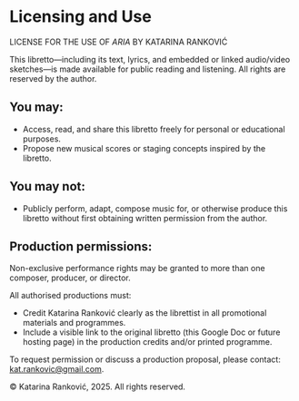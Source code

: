 # Licensing and Use

LICENSE FOR THE USE OF *ARIA* BY KATARINA RANKOVIĆ

This libretto—including its text, lyrics, and embedded or linked audio/video sketches—is made available for public reading and listening. All rights are reserved by the author.
## You may:
- Access, read, and share this libretto freely for personal or educational purposes.
- Propose new musical scores or staging concepts inspired by the libretto.
## You may not:
- Publicly perform, adapt, compose music for, or otherwise produce this libretto without first obtaining written permission from the author.
## Production permissions:
Non-exclusive performance rights may be granted to more than one composer, producer, or director.

All authorised productions must:
- Credit Katarina Ranković clearly as the librettist in all promotional materials and programmes.
- Include a visible link to the original libretto (this Google Doc or future hosting page) in the production credits and/or printed programme.

To request permission or discuss a production proposal, please contact: [kat.rankovic@gmail.com](mailto:kat.rankovic@gmail.com).

© Katarina Ranković, 2025. All rights reserved.
